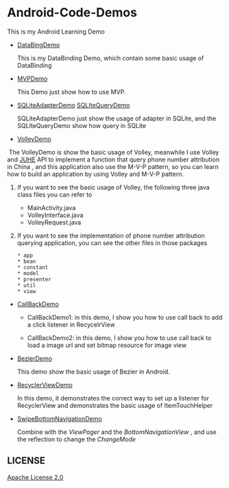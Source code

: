 # Android-Code-Demos
This is my Android Learning Demo

+ [DataBingDemo](https://github.com/InnoFang/Android-Code-Demos/tree/master/DataBingDemo)

  This is my DataBinding Demo, which contain some basic usage of DataBinding

+ [MVPDemo](https://github.com/InnoFang/Android-Code-Demos/tree/master/MVPDemo)

  This Demo just show how to use MVP.

+ [SQLiteAdapterDemo](https://github.com/InnoFang/Android-Code-Demos/tree/master/SQLiteAdapterDemo)   [SQLIteQueryDemo](https://github.com/InnoFang/Android-Code-Demos/tree/master/SQLIteQueryDemo)

  SQLiteAdapterDemo just show the usage of adapter in SQLite, and the SQLIteQueryDemo show how query in SQLite

+ [VolleyDemo](https://github.com/InnoFang/Android-Code-Demos/tree/master/VolleyDemo)

  The VolleyDemo is show the basic usage of Volley, meanwhile I use Volley and [JUHE](https://www.juhe.cn/) API to implement a function that query phone number attribution in China , and this application also use the M-V-P pattern, so you can learn how to build an application by using Volley and M-V-P pattern.

1.    If you want to see the basic usage of Volley, the following three java class files you can refer to  

      * MainActivity.java
      * VolleyInterface.java
      * VolleyRequest.java

2. If you want to see the implementation of phone number attribution querying application, you can see the other files in those packages  

       * app
       * bean
       * constant
       * model
       * presenter
       * util
       * view

+ [CallBackDemo](https://github.com/InnoFang/Android-Code-Demos/tree/master/CallBackDemo)  

     - CallBackDemo1: in this demo, I show you how to use call back to add a click listener in RecycelrView    

     - CallBackDemo2: in this demo, I show you how to use call back to load a image url and set bitmap resource for image view

+ [BezierDemo](https://github.com/InnoFang/Android-Code-Demos/tree/master/BezierDemo)

  This demo show the basic usage of Bezier in Android.

+ [RecyclerViewDemo](https://github.com/InnoFang/Android-Code-Demos/tree/master/RecyclerViewDemo)

  In this demo, it demonstrates the correct way to set up a listener for RecyclerView and demonstrates the basic usage of ItemTouchHelper

+ [SwipeBottomNavigationDemo](https://github.com/InnoFang/Android-Code-Demos/tree/master/SwipeBottomNavigationDemo)

     Combine with the _ViewPager_  and the _BottomNavigationView_ , and use the reflection to change the _ChangeMode_
## LICENSE

 [Apache License 2.0](https://github.com/InnoFang/Android-Code-Demos/blob/master/LICENSE)
